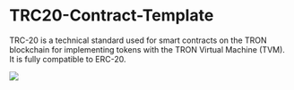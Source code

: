 # TRC20-Contract-Template
TRC-20 is a technical standard used for smart contracts on the TRON blockchain for implementing tokens with the TRON Virtual Machine (TVM). It is fully compatible to ERC-20.

[![](https://user-images.githubusercontent.com/47568606/225017054-75121f2e-2558-4378-945f-cc5f1591f9c9.png)](https://www.youtube.com/watch?v=IpIVHL3FdB4)
